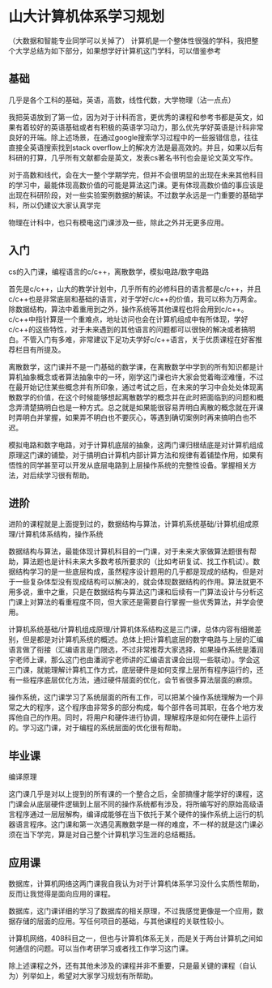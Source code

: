 # 山大计算机体系学习规划
（大数据和智能专业同学可以关掉了）
计算机是一个整体性很强的学科，我把整个大学总结为如下部分，如果想学好计算机这门学科，可以借鉴参考

## 基础
几乎是各个工科的基础，英语，高数，线性代数，大学物理（沾一点点）

我把英语放到了第一位，因为对于计科而言，更优秀的课程和参考书都是英文，如果有着较好的英语基础或者有积极的英语学习动力，那么优先学好英语是计科非常良好的开端。除上述场景，在通过google搜索学习过程中的一些报错信息，往往直接全英语搜索找到stack overflow上的解决方法是最高效的。并且，如果以后有科研的打算，几乎所有文献都会是英文，发表cs著名书刊也会是论文英文写作。

对于高数和线代，会在大一整个学期学完，但并不会很明显的出现在未来其他科目的学习中，最能体现高数价值的可能是算法这门课。更有体现高数价值的事应该是出现在科研阶段，对一些实验案例数据的解读。不过数学永远是一门重要的基础学科，所以仍建议大家认真学完

物理在计科中，也只有模电这门课涉及一些，除此之外并无更多应用。

## 入门
cs的入门课，编程语言的c/c++，离散数学，模拟电路/数字电路

首先是c/c++，山大的教学计划中，几乎所有的必修科目的语言都是c/c++，并且c/c++也是非常底层和基础的语言，对于学好c/c++的价值，我可以称为万两金。除数据结构，算法中着重用到之外，操作系统等其他课程也将会用到c/c++。c/c++中指针算是一个重难点，地址访问也会在计算机组成中有所体现，学好c/c++的这些特性，对于未来遇到的其他语言的问题都可以很快的解决或者搞明白。不管入门有多难，非常建议下足功夫学好c/c++语言，关于优质课程在好客推荐栏目有所提及。

离散数学，这门课并不是一门基础的数学课，在离散数学中学到的所有知识都是计算机抽象概念或者算法抽象中的一环，刚学这门课也许大家会觉着晦涩难懂，不过在最开始记住某些概念并有所印象，通过考试之后，在未来的学习中会处处体现离散数学的价值，在这个时候能够想起离散数学的概念并在此时把面临到的问题和概念弄清楚搞明白也是一种方式。总之就是如果能很容易弄明白离散的概念就在开课时弄明白并掌握，如果弄不明白也不要灰心，等遇到确切案例时再来搞明白也不迟。

模拟电路和数字电路，对于计算机底层的抽象，这两门课归根结底是对计算机组成原理这门课的铺垫，对于搞明白计算机内部计算方法和规律有着铺垫作用，如果有悟性的同学甚至可以开发从底层电路到上层操作系统的完整性设备。掌握相关方法，对后续学习很有帮助。

## 进阶
进阶的课程就是上面提到过的，数据结构与算法，计算机系统基础/计算机组成原理/计算机体系结构，操作系统

数据结构与算法，最能体现计算机科目的一门课，对于未来大家做算法题很有帮助，算法题也是计科未来大多数考核所要求的（比如考研复试、找工作机试）。数据结构学习的是一些底层构成，虽然程序设计题用的几乎都是现成的结构，但是对于一些复杂体型没有现成结构可以解决的，就会体现数据结构的作用。算法就更不用多说，重中之重，只是在数据结构与算法这门课和后续有一门算法设计与分析这门课上对算法的看重程度不同，但大家还是需要自行掌握一些优秀算法，并学会使用。

计算机系统基础/计算机组成原理/计算机体系结构这是三门课，总体内容有细微差别，但是都是对计算机系统的概述。总体上把计算机底层的数字电路与上层的汇编语言做了衔接（汇编语言是门限选，不过非常推荐大家选择，如果操作系统是潘润宇老师上课，那么这门也由潘润宇老师讲的汇编语言课会出现一些联动）。学会这三门课，就能理解计算机工作方式，底层硬件是如何支撑上层所有程序运行的，还有一些程序底层优化方法，通过硬件层面的优化，会节省很多算法层面的麻烦。

操作系统，这门课学习了系统层面的所有工作，可以把某个操作系统理解为一个非常之大的程序，这个程序由非常多的部分构成，每个部件各司其职，在各个地方发挥他自己的作用。同时，将用户和硬件进行协调，理解程序是如何在硬件上运行的。学习这门课，对于编程的系统层面的优化很有帮助。

## 毕业课
编译原理

这门课几乎是对以上提到的所有课的一个整合之后，全部搞懂才能学好的课程，这门课会从底层硬件逻辑到上层不同的操作系统都有涉及，将所编写好的原始高级语言程序通过一层层解构，编译成能够在当下依托于某个硬件的操作系统上运行的机器语言程序。这门课和第一次遇见离散数学是一样的难度，不一样的就是这门课必须在当下学完，算是对自己整个计算机学习生涯的总结概括。

## 应用课
数据库，计算机网络这两门课我自我认为对于计算机体系学习没什么实质性帮助，反而让我觉得是面向应用的课程。

数据库，这门课详细的学习了数据库的相关原理，不过我感觉更像是一个应用，数据存储的层面的应用。写任何项目的基础，与其他课程的关联性较小。

计算机网络，408科目之一，但也与计算机体系无关，而是关于两台计算机之间如何通信的问题。可以当作考研学习或者找工作学习这门课。





除上述课程之外，还有其他未涉及的课程并非不重要，只是最关键的课程（自认为）列举如上，希望对大家学习规划有所帮助。